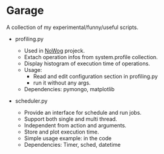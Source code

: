 # Garage
A collection of my experimental/funny/useful scripts.

* profiling.py
  - Used in [NoWog](https://github.com/ParinazAmeri/NoWog.git) projeck.
  - Extach operation infos from system.profile collection.
  - Display histogram of execution time of operations.
  - Usage:
  	- Read and edit configuration section in profiling.py
  	- run it without any args.
  - Dependencies: pymongo, matplotlib

* scheduler.py

	- Provide an interface for schedule and run jobs.
	- Support both single and multi thread.
	- Independent from action and arguments.
	- Store and plot execution time.
	- Simple usage example: in the code
	- Dependencies: Timer, sched, datetime

